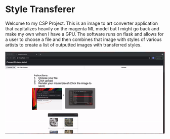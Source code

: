 # Style Transferer

Welcome to my CSP Project. This is an image to art converter application that capitalizes heavily on the magenta ML model but I might go back and make my own when I have a GPU. The software runs on flask and allows for a user to choose a file and then combines that image with styles of various artists to create a list of outputted images with transferred styles. 

![](gif.gif)
